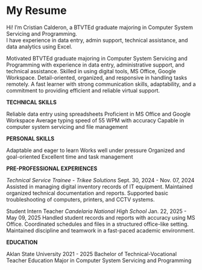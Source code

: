 # My Resume

Hi! I’m Cristian Calderon, a BTVTEd graduate majoring in Computer System Servicing and Programming.  
I have experience in data entry, admin support, technical assistance, and data analytics using Excel.

Motivated BTVTEd graduate majoring in
Computer System Servicing and Programming with experience in data entry, administrative support, and technical assistance. Skilled in using digital tools, MS Office, Google Workspace. Detail-oriented, organized, and responsive in handling tasks remotely. A fast learner with strong communication skills, adaptability, and a commitment to providing efficient and reliable virtual support.

**TECHNICAL SKILLS**

Reliable data entry using spreadsheets
Proficient in MS Office and Google Workspace
Average typing speed of 55 WPM with accuracy
Capable in computer system servicing and file management

**PERSONAL SKILLS**

Adaptable and eager to learn
Works well under pressure
Organized and goal-oriented
Excellent time and task management

**PRE-PROFESSIONAL EXPERIENCES**

_Technical Service Trainee - Trikee Solutions_      Sept. 30, 2024 - Nov. 07, 2024
Assisted in managing digital inventory records of IT equipment.
Maintained organized technical documentation and reports.
Supported basic troubleshooting of computers, printers, and CCTV systems.

Student Intern Teacher
_Candelaria National High School_        Jan. 22, 2025 - May 09, 2025
Handled student records and reports with accuracy using MS Office.
Coordinated schedules and files in a structured office-like setting.
Maintained discipline and teamwork in a fast-paced academic environment.

**EDUCATION**

Aklan State University          2021 - 2025
Bachelor of Technical-Vocational Teacher Education
Major in Computer System Servicing and Programming
